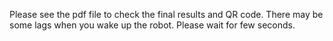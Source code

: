 Please see the pdf file to check the final results and QR code.
There may be some lags when you wake up the robot.
Please wait for few seconds.
